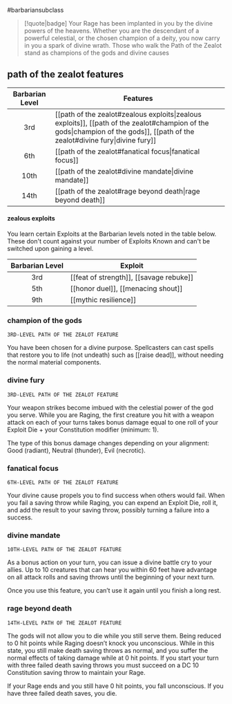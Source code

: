 #barbariansubclass

> [!quote|badge] 
> Your Rage has been implanted in you by the divine powers of the heavens. Whether you are the descendant of a powerful celestial, or the chosen champion of a deity, you now carry in you a spark of divine wrath. Those who walk the Path of the Zealot stand as champions of the gods and divine causes
## path of the zealot features
| **Barbarian Level** | **Features**                                                                                                                                                                  |
| :-----------------: | ----------------------------------------------------------------------------------------------------------------------------------------------------------------------------- |
|         3rd         | [[path of the zealot#zealous exploits\|zealous exploits]], [[path of the zealot#champion of the gods\|champion of the gods]], [[path of the zealot#divine fury\|divine fury]] |
|         6th         | [[path of the zealot#fanatical focus\|fanatical focus]]                                                                                                                       |
|        10th         | [[path of the zealot#divine mandate\|divine mandate]]                                                                                                                         |
|        14th         | [[path of the zealot#rage beyond death\|rage beyond death]]                                                                                                                   |
#### zealous exploits
You learn certain Exploits at the Barbarian levels noted in the table below. These don't count against your number of Exploits Known and can't be switched upon gaining a level.

| **Barbarian Level** | **Exploit**                             |
| :-----------------: | --------------------------------------- |
|         3rd         | [[feat of strength]], [[savage rebuke]] |
|         5th         | [[honor duel]], [[menacing shout]]      |
|         9th         | [[mythic resilience]]                   |

### champion of the gods
`3RD-LEVEL PATH OF THE ZEALOT FEATURE`

You have been chosen for a divine purpose. Spellcasters can cast spells that restore you to life (not undeath) such as [[raise dead]], without needing the normal material components.
### divine fury
`3RD-LEVEL PATH OF THE ZEALOT FEATURE`

Your weapon strikes become imbued with the celestial power of the god you serve. While you are Raging, the first creature you hit with a weapon attack on each of your turns takes bonus damage equal to one roll of your Exploit Die + your Constitution modifier (minimum: 1).

The type of this bonus damage changes depending on your alignment: Good (radiant), Neutral (thunder), Evil (necrotic).
### fanatical focus
`6TH-LEVEL PATH OF THE ZEALOT FEATURE`

Your divine cause propels you to find success when others would fail. When you fail a saving throw while Raging, you can expend an Exploit Die, roll it, and add the result to your saving throw, possibly turning a failure into a success.
### divine mandate
`10TH-LEVEL PATH OF THE ZEALOT FEATURE`

As a bonus action on your turn, you can issue a divine battle cry to your allies. Up to 10 creatures that can hear you within 60 feet have advantage on all attack rolls and saving throws until the beginning of your next turn. 

Once you use this feature, you can’t use it again until you finish a long rest.
### rage beyond death
`14TH-LEVEL PATH OF THE ZEALOT FEATURE`

The gods will not allow you to die while you still serve them. Being reduced to 0 hit points while Raging doesn’t knock you unconscious. While in this state, you still make death saving throws as normal, and you suffer the normal effects of taking damage while at 0 hit points. If you start your turn with three failed death saving throws you must succeed on a DC 10 Constitution saving throw to maintain your Rage.

If your Rage ends and you still have 0 hit points, you fall unconscious. If you have three failed death saves, you die.